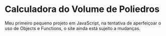 # Calculadora do Volume de Poliedros
Meu primeiro pequeno projeto em JavaScript, na tentativa de aperfeiçoar o uso de Objects e Functions, o site ainda está sujeito a mudanças.
